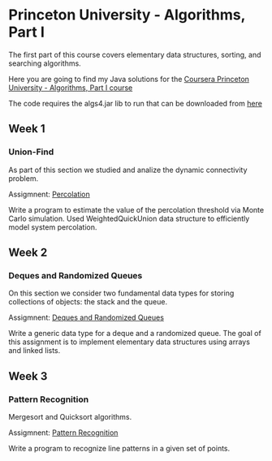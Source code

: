 # Princeton University - Algorithms, Part I

The first part of this course covers elementary data structures, sorting, and searching algorithms.

Here you are going to find my Java solutions for the [Coursera Princeton University - Algorithms, Part I course](https://www.coursera.org/learn/algorithms-part1/)

The code requires the algs4.jar lib to run that can be downloaded from [here](http://algs4.cs.princeton.edu/code/)

## Week 1

### Union-Find

As part of this section we studied and analize the dynamic connectivity problem.

Assigmnent: [Percolation](http://coursera.cs.princeton.edu/algs4/assignments/percolation.html)

Write a program to estimate the value of the percolation threshold via Monte Carlo simulation. Used WeightedQuickUnion data structure to efficiently model system percolation.

## Week 2

### Deques and Randomized Queues

On this section we consider two fundamental data types for storing collections of objects: the stack and the queue.

Assigmnent: [Deques and Randomized Queues](http://coursera.cs.princeton.edu/algs4/assignments/queues.html)

Write a generic data type for a deque and a randomized queue. The goal of this assignment is to implement elementary data structures using arrays and linked lists.

## Week 3

### Pattern Recognition

Mergesort and Quicksort algorithms.

Assigmnent: [Pattern Recognition](http://coursera.cs.princeton.edu/algs4/assignments/collinear.html)

Write a program to recognize line patterns in a given set of points.
